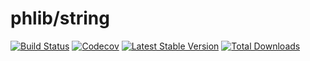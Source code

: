# phlib/string

[![Build Status](https://img.shields.io/travis/phlib/string/master.svg)](https://travis-ci.org/phlib/string)
[![Codecov](https://img.shields.io/codecov/c/github/phlib/string.svg)](https://codecov.io/gh/phlib/string)
[![Latest Stable Version](https://img.shields.io/packagist/v/phlib/string.svg)](https://packagist.org/packages/phlib/string)
[![Total Downloads](https://img.shields.io/packagist/dt/phlib/string.svg)](https://packagist.org/packages/phlib/string)
